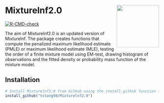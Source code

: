 # Mixturelnf2.0 <a href="https://devtools.r-lib.org/"><img src="man/figures/logo.png" align="right" height="138" alt=""/></a>

<!-- badges: start -->
[![R-CMD-check](https://github.com/r-lib/devtools/actions/workflows/R-CMD-check.yaml/badge.svg)](https://github.com/tstang99/Mixturelnf2.0/actions/workflows/R-CMD-check.yaml)
<!-- badges: end -->

The aim of Mixturelnf2.0 is an updated version of Mixturelnf. 
The package creates functions that compute the penalized maximum likelihood estimate (PMLE) or maximum likelihood estimate (MLE), 
testing the order of a finite mixture model using EM-test, 
drawing histogram of observations and the fitted density or probability mass function of the mixture model.

## Installation

```r
# Install Mixturelnf2.0 from GitHub using the install_github function from the devtools pakcage  
install_github("tstang99/Mixturelnf2.0")
```

